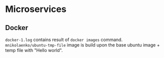 # Microservices
## Docker
```docker-1.log``` contains result of ```docker images``` command.
```mnikolaenko/ubuntu-tmp-file``` image is build upon the base ubuntu image +
temp file with "Hello world".

